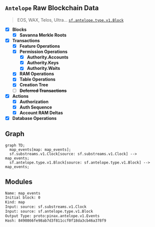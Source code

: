 ## `Antelope` Raw Blockchain Data

> EOS, WAX, Telos, Ultra...
> [`sf.antelope.type.v1.Block`](https://buf.build/pinax/firehose-antelope/docs/main:sf.antelope.type.v1)

- [x] **Blocks**
  - [x] **Savanna Merkle Roots**
- [x] **Transactions**
  - [x] **Feature Operations**
  - [x] **Permission Operations**
    - [x] **Authority.Accounts**
    - [x] **Authority.Keys**
    - [x] **Authority.Waits**
  - [x] **RAM Operations**
  - [x] **Table Operations**
  - [x] **Creation Tree**
  - [ ] ~~**Deferred Transactions**~~
- [x] **Actions**
  - [x] **Authorization**
  - [x] **Auth Sequence**
  - [x] **Account RAM Deltas**
- [x] **Database Operations**

## Graph

```mermaid
graph TD;
  map_events[map: map_events];
  sf.substreams.v1.Clock[source: sf.substreams.v1.Clock] --> map_events;
  sf.antelope.type.v1.Block[source: sf.antelope.type.v1.Block] --> map_events;
```

## Modules

```bash
Name: map_events
Initial block: 0
Kind: map
Input: source: sf.substreams.v1.Clock
Input: source: sf.antelope.type.v1.Block
Output Type: proto:pinax.antelope.v1.Events
Hash: 8490866fe98ab7d3f811ccf0f18da3cb46a378f9
```
